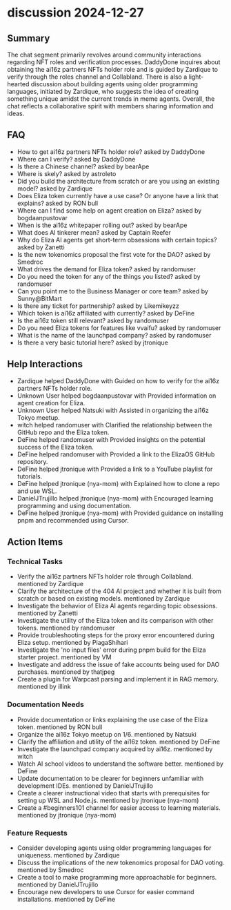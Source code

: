 # discussion 2024-12-27

## Summary
The chat segment primarily revolves around community interactions regarding NFT roles and verification processes. DaddyDone inquires about obtaining the ai16z partners NFTs holder role and is guided by Zardique to verify through the roles channel and Collabland. There is also a light-hearted discussion about building agents using older programming languages, initiated by Zardique, who suggests the idea of creating something unique amidst the current trends in meme agents. Overall, the chat reflects a collaborative spirit with members sharing information and ideas.

## FAQ
- How to get ai16z partners NFTs holder role? asked by DaddyDone
- Where can I verify? asked by DaddyDone
- Is there a Chinese channel? asked by bearApe
- Where is skely? asked by astroleto
- Did you build the architecture from scratch or are you using an existing model? asked by Zardique
- Does Eliza token currently have a use case? Or anyone have a link that explains? asked by RON bull
- Where can I find some help on agent creation on Eliza? asked by bogdaanpustovar
- When is the ai16z whitepaper rolling out? asked by bearApe
- What does AI tinkerer mean? asked by Captain Reefer
- Why do Eliza AI agents get short-term obsessions with certain topics? asked by Zanetti
- Is the new tokenomics proposal the first vote for the DAO? asked by Smedroc
- What drives the demand for Eliza token? asked by randomuser
- Do you need the token for any of the things you listed? asked by randomuser
- Can you point me to the Business Manager or core team? asked by Sunny@BitMart
- Is there any ticket for partnership? asked by Likemikeyzz
- Which token is ai16z affiliated with currently? asked by DeFine
- Is the ai16z token still relevant? asked by randomuser
- Do you need Eliza tokens for features like vvaifu? asked by randomuser
- What is the name of the launchpad company? asked by randomuser
- Is there a very basic tutorial here? asked by jtronique

## Help Interactions
- Zardique helped DaddyDone with Guided on how to verify for the ai16z partners NFTs holder role.
- Unknown User helped bogdaanpustovar with Provided information on agent creation for Eliza.
- Unknown User helped Natsuki with Assisted in organizing the ai16z Tokyo meetup.
- witch helped randomuser with Clarified the relationship between the GitHub repo and the Eliza token.
- DeFine helped randomuser with Provided insights on the potential success of the Eliza token.
- DeFine helped randomuser with Provided a link to the ElizaOS GitHub repository.
- DeFine helped jtronique with Provided a link to a YouTube playlist for tutorials.
- DeFine helped jtronique (nya-mom) with Explained how to clone a repo and use WSL.
- DanielJTrujillo helped jtronique (nya-mom) with Encouraged learning programming and using documentation.
- DeFine helped jtronique (nya-mom) with Provided guidance on installing pnpm and recommended using Cursor.

## Action Items

### Technical Tasks
- Verify the ai16z partners NFTs holder role through Collabland. mentioned by Zardique
- Clarify the architecture of the 404 AI project and whether it is built from scratch or based on existing models. mentioned by Zardique
- Investigate the behavior of Eliza AI agents regarding topic obsessions. mentioned by Zanetti
- Investigate the utility of the Eliza token and its comparison with other tokens. mentioned by randomuser
- Provide troubleshooting steps for the proxy error encountered during Eliza setup. mentioned by PiagaShihari
- Investigate the 'no input files' error during pnpm build for the Eliza starter project. mentioned by VM
- Investigate and address the issue of fake accounts being used for DAO purchases. mentioned by thatjpeg
- Create a plugin for Warpcast parsing and implement it in RAG memory. mentioned by illink

### Documentation Needs
- Provide documentation or links explaining the use case of the Eliza token. mentioned by RON bull
- Organize the ai16z Tokyo meetup on 1/6. mentioned by Natsuki
- Clarify the affiliation and utility of the ai16z token. mentioned by DeFine
- Investigate the launchpad company acquired by ai16z. mentioned by witch
- Watch AI school videos to understand the software better. mentioned by DeFine
- Update documentation to be clearer for beginners unfamiliar with development IDEs. mentioned by DanielJTrujillo
- Create a clearer instructional video that starts with prerequisites for setting up WSL and Node.js. mentioned by jtronique (nya-mom)
- Create a #beginners101 channel for easier access to learning materials. mentioned by jtronique (nya-mom)

### Feature Requests
- Consider developing agents using older programming languages for uniqueness. mentioned by Zardique
- Discuss the implications of the new tokenomics proposal for DAO voting. mentioned by Smedroc
- Create a tool to make programming more approachable for beginners. mentioned by DanielJTrujillo
- Encourage new developers to use Cursor for easier command installations. mentioned by DeFine